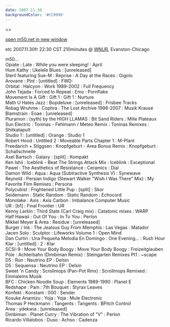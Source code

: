 ```yaml
---
date: 2007.11.30
backgroundColor: '#CC9999'
---
```


\>>

[open m50.net in new window](http://m50.net/)  

etc 2007.11.30fr 22:30 CST 210minutes @ [WNUR](http://www.wnur.org/), Evanston-Chicago  

m50...  
Opiate : Late : While you were sleeping! : April  
Hum Kathy : Ukelele Blues : \[unreleased\]  
Steril featuring Sue-M : Reprise : A Day at the Races : Gigolo  
Arovane : Plnt : \[untitled\] : FWD:  
Orbital : Halcyon : Work 1989-2002 : Full Frequency  
John Tejada : Forced to Repeat : Emo : Pornflake  
Movement Is A Gift : Gift 1 : Gift 1 : Nurture  
Math U Hates Jazz : Bopdeluxe : \[unreleased\] : Frisbee Tracks  
Robag Wruhme : Cophra : The Lost Archive 1998-2007 : Musik Krause  
Blamstrain : Eoae : \[unreleased\]  
Pluramon : (syth) by the HIGH LLAMAS : Bit Sand Riders : Mille Plateaux  
Sun Electric : Toninas - Fehlmann / Meteo Remix : Toninas Remixes : Shitkatapult  
Studio 1 : \[untitled\] : Orange : Studio 1  
Robert Hood : Untitled 2 : Moveable Parts Chapter 1 : M-Plant  
Freedarich + Stiggsen : Knopfgeburt - Area Bonus Remix : Knopfgeburt : Schallschnelle  
Axel Bartsch : Galaxy : \[split\] : Kompakt  
Ken Ishii : Iceblink - Beat The Strings Attack Mix : Iceblink : Exceptional  
Pawel : The Aesthetics of Resistance : Ceramics : Dial  
Damon Wild : Aqua : Aqua (Subtractive Synthesis V) : Synewave  
Reynold : Persian Indigo (Stewart Walker "Wish I Was There" Mix) : My Favorite Film Remixes : Persona  
Polycubist : Frightened Little Pup : \[split\] : Skor  
Seidemann : Static Random : Static Random : Echocord  
Monolake : Axis : Axis Carbon : Imbalance Computer Music  
UR : \[b1\] : Final Frontier : UR  
Kenny Larkin : Third State (Carl Craig mix) : Catatonic mixes : WARP  
Half Hawaii : Out Of You : In To You : Perlon  
Mikkel Meyer & Area : Residue : \[unreleased\]  
Burger / Ink : The Jealous Guy From Memphis : Las Vegas : Matador  
Jacen Solo : Sculptor : Lifeworks Volume 1 : Open Mind  
Dan Curtin : Una Pequeña Melodia En Domingo : One Evening... : Rush Hour  
Klar : \[untitled\] : 2 : Klar  
SCSI-9 : Move Your Body Boogy : Move Your Body Boogy : Freizeitglauben  
Pole : Achterbahn (Dimbiman Remix) : Steingarten Remixes Pt1 : ~scape  
D5 : Run : Neutrino EP : Delsin  
D5 : Sequensa : Neutrino EP : Delsin  
Sweet 'n Candy : Scrollmops (Pan-Pot Rmx) : Scrollmops Remixed : Einmaleins Musik  
BFC : Chicken Noodle Soup : Elements 1989-1990 : Planet E  
Redshape : Pain : 7th Bouquet : Styrax Leaves  
Konfekt : Konstant : 000 : Sender  
Kosuke Anamizu : Yoja : Yoja : Mule Electronic  
Thomas P Heckmann : Tangents : Tangents : BPitch Control  
Area : ydekwia : \[unreleased\]  
Dimbiman : Planet Curry : The Vibration of "V" : Perlon  
Ricardo Villalobos : Duso : Achso : Cadenza